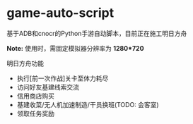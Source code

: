 # game-auto-script
基于ADB和cnocr的Python手游自动脚本，目前正在施工明日方舟

**Note:** 使用时，需固定模拟器分辨率为 **1280*720**



明日方舟功能

+ 执行[前一次作战]关卡至体力耗尽
+ 访问好友基建线索交流
+ 信用商店购买
+ 基建收菜/无人机加速制造/干员换班(TODO: 会客室)
+ 领取任务奖励



